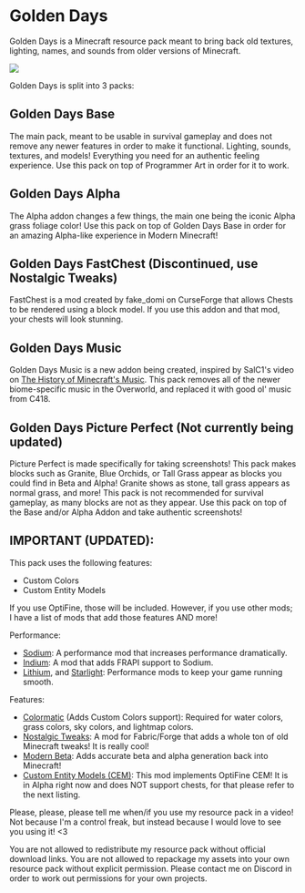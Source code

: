 # Golden Days
Golden Days is a Minecraft resource pack meant to bring back old textures, lighting, names, and sounds from older versions of Minecraft.

<img src="./cover.png">

Golden Days is split into 3 packs:
## Golden Days Base    
The main pack, meant to be usable in survival gameplay and does not remove any newer features in order to make it functional. Lighting, sounds, textures, and models! Everything you need for an authentic feeling experience. Use this pack on top of Programmer Art in order for it to work.
## Golden Days Alpha
The Alpha addon changes a few things, the main one being the iconic Alpha grass foliage color! Use this pack on top of Golden Days Base in order for an amazing Alpha-like experience in Modern Minecraft!
## Golden Days FastChest (Discontinued, use Nostalgic Tweaks)
FastChest is a mod created by fake_domi on CurseForge that allows Chests to be rendered using a block model. If you use this addon and that mod, your chests will look stunning.
## Golden Days Music
Golden Days Music is a new addon being created, inspired by SalC1's video on [The History of Minecraft's Music](https://www.youtube.com/watch?v=PX5LW6ICYY0). This pack removes all of the newer biome-specific music in the Overworld, and replaced it with good ol' music from C418.
## Golden Days Picture Perfect (Not currently being updated)
Picture Perfect is made specifically for taking screenshots! This pack makes blocks such as Granite, Blue Orchids, or Tall Grass appear as blocks you could find in Beta and Alpha! Granite shows as stone, tall grass appears as normal grass, and more! This pack is not recommended for survival gameplay, as many blocks are not as they appear. Use this pack on top of the Base and/or Alpha Addon and take authentic screenshots!
    
## IMPORTANT (UPDATED): 
This pack uses the following features:
- Custom Colors
- Custom Entity Models

If you use OptiFine, those will be included. However, if you use other mods; I have a list of mods that add those features AND more!

Performance:
- [Sodium](https://modrinth.com/mod/sodium): A performance mod that increases performance dramatically.
- [Indium](https://modrinth.com/mod/indium): A mod that adds FRAPI support to Sodium.
- [Lithium](https://modrinth.com/mod/lithium), and [Starlight](https://modrinth.com/mod/starlight): Performance mods to keep your game running smooth.

Features:
- [Colormatic](https://modrinth.com/mod/colormatic) (Adds Custom Colors support): Required for water colors, grass colors, sky colors, and lightmap colors.
- [Nostalgic Tweaks](https://modrinth.com/mod/nostalgic-tweaks): A mod for Fabric/Forge that adds a whole ton of old Minecraft tweaks! It is really cool!
- [Modern Beta](https://www.curseforge.com/minecraft/mc-mods/modern-beta): Adds accurate beta and alpha generation back into Minecraft!
- [Custom Entity Models (CEM)](https://modrinth.com/mod/cem): This mod implements OptiFine CEM! It is in Alpha right now and does NOT support chests, for that please refer to the next listing.

Please, please, please tell me when/if you use my resource pack in a video! Not because I'm a control freak, but instead because I would love to see you using it! <3

You are not allowed to redistribute my resource pack without official download links. You are not allowed to repackage my assets into your own resource pack without explicit permission. Please contact me on Discord in order to work out permissions for your own projects.
